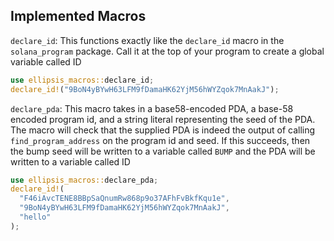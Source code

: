 ## Implemented Macros

`declare_id`: This functions exactly like the `declare_id` macro in the `solana_program` package. Call it at the top of your program to create a global variable called ID

```rust
use ellipsis_macros::declare_id;
declare_id!("9BoN4yBYwH63LFM9fDamaHK62YjM56hWYZqok7MnAakJ");
```

`declare_pda`: This macro takes in a base58-encoded PDA, a base-58 encoded program id, and a string literal representing the seed of the PDA. The macro will check that the supplied PDA is indeed the output of calling `find_program_address` on the program id and seed. If this succeeds, then the bump seed will be written to a variable called `BUMP` and the PDA will be written to a variable called ID

```rust
use ellipsis_macros::declare_pda;
declare_id!(
  "F46iAvcTENE8BBpSaQnumRw868p9o37AFhFvBkfKqu1e",
  "9BoN4yBYwH63LFM9fDamaHK62YjM56hWYZqok7MnAakJ",
  "hello"
);
```
